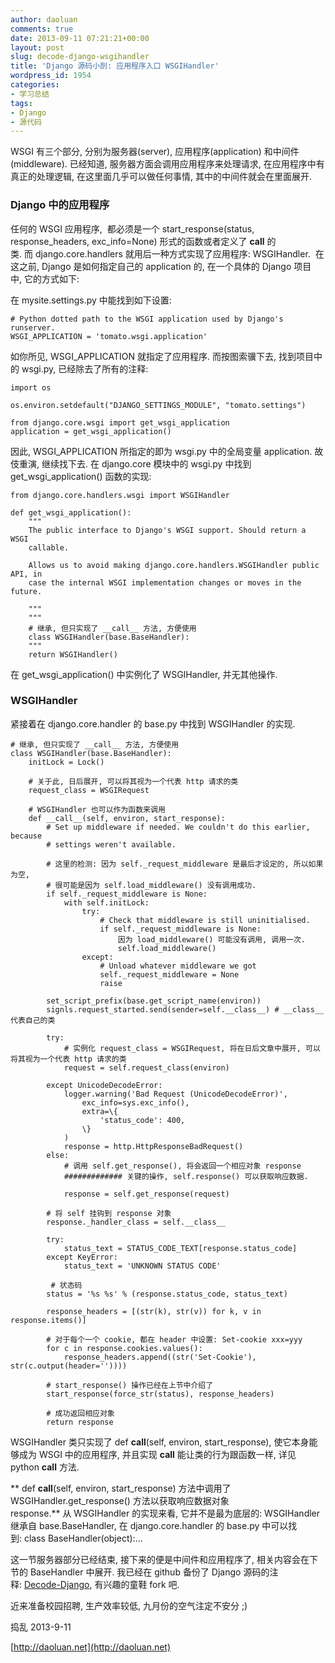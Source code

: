 ```yaml
---
author: daoluan
comments: true
date: 2013-09-11 07:21:21+00:00
layout: post
slug: decode-django-wsgihandler
title: 'Django 源码小剖: 应用程序入口 WSGIHandler'
wordpress_id: 1954
categories:
- 学习总结
tags:
- Django
- 源代码
---
```


WSGI 有三个部分, 分别为服务器(server), 应用程序(application) 和中间件(middleware). 已经知道, 服务器方面会调用应用程序来处理请求, 在应用程序中有真正的处理逻辑, 在这里面几乎可以做任何事情, 其中的中间件就会在里面展开.


### Django 中的应用程序


任何的 WSGI 应用程序,  都必须是一个 start_response(status, response_headers, exc_info=None) 形式的函数或者定义了 __call__ 的类. 而 django.core.handlers 就用后一种方式实现了应用程序: WSGIHandler.  在这之前, Django 是如何指定自己的 application 的, 在一个具体的 Django 项目中, 它的方式如下:

在 mysite.settings.py 中能找到如下设置:

    
    # Python dotted path to the WSGI application used by Django's runserver.
    WSGI_APPLICATION = 'tomato.wsgi.application'


如你所见, WSGI_APPLICATION 就指定了应用程序. 而按图索骥下去, 找到项目中的 wsgi.py, 已经除去了所有的注释:

    
    import os
    
    os.environ.setdefault("DJANGO_SETTINGS_MODULE", "tomato.settings")
    
    from django.core.wsgi import get_wsgi_application
    application = get_wsgi_application()


因此, WSGI_APPLICATION 所指定的即为 wsgi.py 中的全局变量 application. 故伎重演, 继续找下去. 在 django.core 模块中的 wsgi.py 中找到 get_wsgi_application() 函数的实现:

    
    from django.core.handlers.wsgi import WSGIHandler
    
    def get_wsgi_application():
        """
        The public interface to Django's WSGI support. Should return a WSGI
        callable.
    
        Allows us to avoid making django.core.handlers.WSGIHandler public API, in
        case the internal WSGI implementation changes or moves in the future.
    
        """
        """
        # 继承, 但只实现了 __call__ 方法, 方便使用
        class WSGIHandler(base.BaseHandler):
        """
        return WSGIHandler()


在 get_wsgi_application() 中实例化了 WSGIHandler, 并无其他操作.


### WSGIHandler


紧接着在 django.core.handler 的 base.py 中找到 WSGIHandler 的实现.

    
    # 继承, 但只实现了 __call__ 方法, 方便使用
    class WSGIHandler(base.BaseHandler):
        initLock = Lock()
    
        # 关于此, 日后展开, 可以将其视为一个代表 http 请求的类
        request_class = WSGIRequest
    
        # WSGIHandler 也可以作为函数来调用
        def __call__(self, environ, start_response):
            # Set up middleware if needed. We couldn't do this earlier, because
            # settings weren't available.
    
            # 这里的检测: 因为 self._request_middleware 是最后才设定的, 所以如果为空,
            # 很可能是因为 self.load_middleware() 没有调用成功.
            if self._request_middleware is None:
                with self.initLock:
                    try:
                        # Check that middleware is still uninitialised.
                        if self._request_middleware is None:
                            因为 load_middleware() 可能没有调用, 调用一次.
                            self.load_middleware()
                    except:
                        # Unload whatever middleware we got
                        self._request_middleware = None
                        raise
    
            set_script_prefix(base.get_script_name(environ))
            signls.request_started.send(sender=self.__class__) # __class__ 代表自己的类
    
            try:
                # 实例化 request_class = WSGIRequest, 将在日后文章中展开, 可以将其视为一个代表 http 请求的类
                request = self.request_class(environ)
    
            except UnicodeDecodeError:
                logger.warning('Bad Request (UnicodeDecodeError)',
                    exc_info=sys.exc_info(),
                    extra=\{
                        'status_code': 400,
                    \}
                )
                response = http.HttpResponseBadRequest()
            else:
                # 调用 self.get_response(), 将会返回一个相应对象 response
                ############# 关键的操作, self.response() 可以获取响应数据.          
                response = self.get_response(request)
    
            # 将 self 挂钩到 response 对象
            response._handler_class = self.__class__
    
            try:
                status_text = STATUS_CODE_TEXT[response.status_code]
            except KeyError:
                status_text = 'UNKNOWN STATUS CODE'
    
             # 状态码
            status = '%s %s' % (response.status_code, status_text)
    
            response_headers = [(str(k), str(v)) for k, v in response.items()]
    
            # 对于每个一个 cookie, 都在 header 中设置: Set-cookie xxx=yyy
            for c in response.cookies.values():
                response_headers.append((str('Set-Cookie'), str(c.output(header=''))))
    
            # start_response() 操作已经在上节中介绍了
            start_response(force_str(status), response_headers)
    
            # 成功返回相应对象
            return response


WSGIHandler 类只实现了 def __call__(self, environ, start_response), 使它本身能够成为 WSGI 中的应用程序, 并且实现 __call__ 能让类的行为跟函数一样, 详见 python __call__ 方法.

** def __call__(self, environ, start_response) 方法中调用了 WSGIHandler.get_response() 方法以获取响应数据对象 response.** 从 WSGIHandler 的实现来看, 它并不是最为底层的: WSGIHandler 继承自 base.BaseHandler, 在 django.core.handler 的 base.py 中可以找到: class BaseHandler(object):...

这一节服务器部分已经结束, 接下来的便是中间件和应用程序了, 相关内容会在下节的 BaseHandler 中展开. 我已经在 github 备份了 Django 源码的注释: [Decode-Django](https://github.com/daoluan/Decode-Django), 有兴趣的童鞋 fork 吧.

近来准备校园招聘, 生产效率较低, 九月份的空气注定不安分 ;)

捣乱 2013-9-11

[http://daoluan.net](http://daoluan.net)
